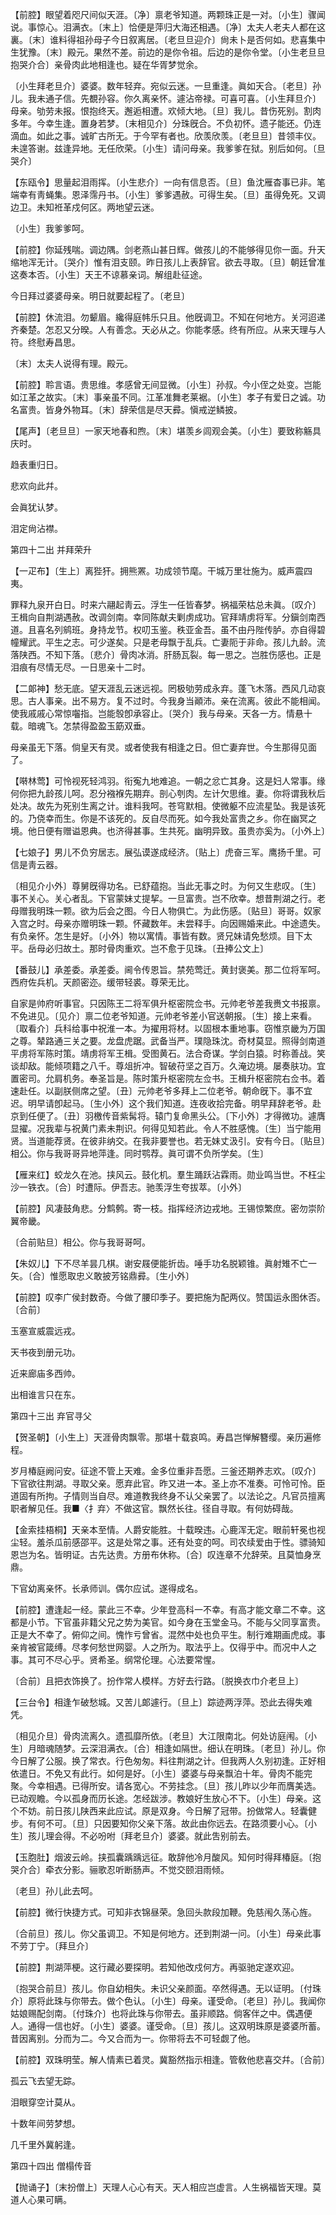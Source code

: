 <!-- { "loadSidebar": true } -->
【前腔】眼望着咫尺间似天涯。〔净〕禀老爷知道。两颗珠正是一对。〔小生〕骤闻说。事惊心。泪满衣。〔末上〕恰便是萍归大海还相遇。〔净〕太夫人老夫人都在这裏。〔末〕谁料得祖孙母子今日叙离居。〔老旦旦迎介〕尙未卜是否何如。悲喜集中生犹豫。〔末〕殿元。果然不差。前边的是你令祖。后边的是你令堂。〔小生老旦旦抱哭介合〕亲骨肉此地相逢也。疑在华胥梦觉余。

〔小生拜老旦介〕婆婆。数年轻弃。宛似云迷。一旦重逢。眞如天合。〔老旦〕孙儿。我未通子信。先覩孙容。你久离亲怀。遽沾帝禄。可喜可喜。〔小生拜旦介〕母亲。劬劳未报。恨抱终天。邂逅相遭。欢倾大地。〔旦〕我儿。昔伤死别。割肉多年。今幸生逢。置身若梦。〔末相见介〕分珠旣合。不负初怀。遗子能还。仍连滴血。如此之事。诚旷古所无。于今罕有者也。欣羡欣羡。〔老旦旦〕昔领丰仪。未遑答谢。兹逢异地。无任欣荣。〔小生〕请问母亲。我爹爹在狱。别后如何。〔旦哭介〕 

【东瓯令】思量起泪雨挥。〔小生悲介〕一向有信息否。〔旦〕鱼沈雁杳事已非。笔端幸有靑蝇集。恩泽霈丹书。〔小生〕爹爹遇赦。可得生矣。〔旦〕虽得免死。又调边卫。未知袵革戍何区。两地望云迷。

〔小生〕我爹爹呵。 

【前腔】你延残喘。调边隅。剑老燕山甚日辉。做孩儿的不能够得见你一面。升天缩地浑无计。〔哭介〕惟有泪支颐。昨日孩儿上表辞官。欲去寻取。〔旦〕朝廷曾准这奏本否。〔小生〕天王不谅慕亲词。解组赴征途。

今日拜过婆婆母亲。明日就要起程了。〔老旦〕 

【前腔】休流泪。勿颦眉。纔得庭帏乐只且。他旣调卫。不知在何地方。关河迢递齐秦楚。怎忍又分暌。人有善念。天必从之。你能孝感。终有所应。从来天理与人符。终慰寿昌思。

〔末〕太夫人说得有理。殿元。 

【前腔】聆言语。贵思维。孝感曾无间显微。〔小生〕孙叔。今小侄之处变。岂能如江革之故实。〔末〕事亲虽不同。江革准舞老莱裾。〔小生〕孝子有爱日之诚。功名富贵。皆身外物耳。〔末〕辞荣信是尽天彛。愼戒逆鳞披。

【尾声】〔老旦旦〕一家天地春和煦。〔末〕堪羡乡闾观会美。〔小生〕要致称觞具庆时。

趋表重归日。

悲欢向此幷。

会眞犹认梦。

泪定尙沾襟。 

第四十二出
并拜荣升

【一疋布】〔生上〕离狴犴。拥熊罴。功成领节麾。干城万里壮施为。威声震四夷。

罪释九泉开白日。时来六翮起靑云。浮生一任皆春梦。祸福荣枯总未眞。〔叹介〕王楫向自荆湖遇赦。改调剑南。幸同陈献夫剿虏成功。官拜靖虏将军。分鎭剑南西道。且喜名列鹓班。身持龙节。权叨玉鉴。秩亚金吾。虽不由丹陛传胪。亦自得碧幢耀武。平生之志。可少遂矣。只是老母飘于乱兵。亡妻阨于非命。孩儿九龄。流落陕西。不知下落。〔悲介〕骨肉冰消。肝肠瓦裂。每一思之。岂胜伤感也。正是泪痕有尽情无尽。一日思亲十二时。 

【二郞神】愁无底。望天涯乱云迷远视。罔极劬劳成永弃。蓬飞木落。西风几动哀思。古人事亲。出不易方。复不过时。今我身当顚沛。亲在流离。彼此不能相闻。使我戚戚心常惊囓指。岂能彀卽承容止。〔哭介〕我与母亲。天各一方。情悬十载。暗魂飞。怎禁得盈盈玉筯双垂。

母亲虽无下落。倘皇天有灵。或者使我有相逢之日。但亡妻弃世。今生那得见面了。 

【啭林莺】可怜视死轻鸿羽。衔寃九地难追。一朝之忿亡其身。这是妇人常事。缘何你把九龄孩儿呵。忍分襁褓先期弃。剖心刳肉。左计欠思维。妻。你将谓我秋后处决。故先为死别生离之计。谁料我呵。苍穹默相。使微躯不应流星坠。我是该死的。乃侥幸而生。你是不该死的。反自尽而死。如今我处富贵之乡。你在幽冥之境。他日便有赠谥恩典。也济得甚事。生共死。幽明异致。虽贵亦奚为。〔小外上〕 

【七娘子】男儿不负穷居志。展弘谟遂成经济。〔贴上〕虎奋三军。鹰扬千里。可信是靑云器。

〔相见介小外〕尊舅旣得功名。已舒蕴抱。当此无事之时。为何又生悲叹。〔生〕事不关心。关心者乱。下官蒙妹丈提挈。一旦富贵。岂不欣幸。想昔荆湖之行。老母赠我明珠一颗。欲为后会之图。今日人物俱亡。为此伤感。〔贴旦〕哥哥。奴家入宫之时。母亲亦赠明珠一颗。怀藏数年。未尝释手。向因赐婚来此。中途遗失。有负亲怀。怎生是好。〔小外〕物以寓情。事皆有数。贤兄妹请免愁烦。目下太平。岳母必归故土。那时骨肉重欢。岂不愈于见珠。〔丑捧公文上〕 

【番鼓儿】承差委。承差委。阃令传恩旨。禁苑莺迁。黄封褒美。那二位将军呵。西府佐兵机。天颜密迩。缓带轻裘。尊荣无比。

自家是帅府听事官。只因陈王二将军俱升枢密院佥书。元帅老爷差我赉文书报禀。不免进见。〔见介〕禀二位老爷知道。元帅老爷差小官送朝报。〔生〕接上来看。〔取看介〕兵科给事中祝淮一本。为擢用将材。以固根本重地事。窃惟京畿为万国之尊。辇路通三关之要。龙盘虎踞。武备当严。璞隐珠沈。奇材莫显。照得剑南道平虏将军陈时策。靖虏将军王楫。受图黄石。法合奇谋。学剑白猿。时称善战。笑谈却敌。能倾项籍之八千。尊俎折冲。智破苻坚之百万。久淹边境。屡奏肤功。宜置密司。允肩机务。奉圣旨是。陈时策升枢密院左佥书。王楫升枢密院右佥书。着速赴任。以副朕侧席之望。〔丑〕元帅老爷多拜上二位老爷。朝命旣下。事不宜迟。明早请卽起马。〔生小外〕这个我们知道。连夜收拾完备。明早拜辞老爷。赴京到任便了。〔丑〕羽檄传音紫髯将。辕门复命黑头公。〔下小外〕才得微功。遽膺显擢。况我辈与祝黄门素未荆识。何得见知若此。令人不胜感愧。〔生〕当宁能用贤。当道能荐贤。在彼非纳交。在我非要誉也。若无妹丈汲引。安有今日。〔贴旦〕相公。你与我哥哥异地萍逢。同时鹗荐。眞可谓不负所学矣。〔生〕 

【雁来红】蛟龙久在池。挟风云。鼓化机。羣生踊跃沾霖雨。勋业鸣当世。不枉尘沙一铁衣。〔合〕时遭际。伊吾志。驰羡浮生夸拔萃。〔小外〕 

【前腔】风凄鼓角悲。分鹪鹩。寄一枝。指挥经济边戎地。王锡惊繁庶。密勿崇阶翼帝畿。

〔合前贴旦〕相公。你与我哥哥呵。 

【朱奴儿】下不尽羊昙几棋。谢安屐便能折齿。唾手功名脱颖锥。眞射雉不亡一矢。〔合〕惟愿取忠义敢披芳铭鼎彛。〔生小外〕 

【前腔】叹李广侯封数奇。今做了腰印季子。要把施为配两仪。赞国运永图休否。〔合前〕 

玉塞宣威震远戎。

天书夜到册元功。

近来廊庙多西帅。

出相谁言只在东。 

第四十三出
弃官寻父

【贺圣朝】〔小生上〕天涯骨肉飘零。那堪十载哀鸣。寿昌岂惮解簪缨。亲历遍修程。

岁月椿庭阙问安。征途不管上天难。金多位重非吾愿。三釜还期养志欢。〔叹介〕下官欲往荆湖。寻取父亲。愿弃此官。昨又进一本。圣上亦不准奏。可怜可怜。臣道固有所拘。子情则当自尽。难道教我终身不认父亲罢了。以法论之。凡官员擅离职者解见任。我■〈扌弃〉不做这官。飘然长往。径自寻取。有何妨碍哉。 

【金索挂梧桐】天亲本至情。人爵安能胜。十载暌违。心鹿浑无定。眼前轩冕也视尘轻。羞杀瓜前感邵平。这是处常之事。还有处变的呵。司农续爱由于性。骠骑知恩岂为名。皆明证。古先达贵。方册布休称。〔合〕叹连章不允辞荣。且莫恤身烹鼎。

下官幼离亲怀。长承师训。偶尔应试。遂得成名。 

【前腔】遭逢起一经。蒙此三不幸。少年登高科一不幸。有高才能文章二不幸。这都是小节。下官虽非籍父兄之势为美官。如今身在玉堂金马。不能与父同享富贵。正是大不幸了。俯仰之间。愧怍亏曾省。混然中处也负平生。制行难期画虎成。事亲肯被官箴缚。尽孝何愁世网婴。人之所为。取法乎上。仅得乎中。而况中人之事。其可不尽心乎。贤希圣。纲常伦理。心法要常惺。

〔合前〕且把衣饰换了。扮作常人模样。方好去行路。〔脱换衣巾介老旦上〕 

【三台令】相逢乍破愁城。又苦儿郞遽行。〔旦上〕踪迹两浮萍。恐此去得失难凭。

〔相见介旦〕骨肉流离久。遗孤靡所依。〔老旦〕大江限南北。何处访庭闱。〔小生〕月暗魂随梦。云深泪满衣。〔合〕相逢如隔世。细认在明珠。〔老旦〕孙儿。你今日解了公服。换了常衣。行色匆匆。料往荆湖之计。但我两人久别初逢。正好相依遣日。不免又有此行。如何是好。〔小生〕婆婆与母亲飘泊十年。骨肉不能完聚。今幸相遇。已得所安。请各宽心。不劳挂念。〔旦〕孩儿昨以少年而膺美选。已动观瞻。今以孤身而历长途。怎经跋涉。教娘好生放心不下。〔小生〕母亲。这个不妨。前日孩儿陕西来此应试。原是双身。今日解了冠带。扮做常人。轻囊健步。有何不可。〔旦〕只因要知你父亲下落。故此由你远去。在路须要小心。〔小生〕孩儿理会得。不必吩咐〔拜老旦介〕婆婆。就此吿别前去。 

【玉胞肚】烟波云岭。挟孤囊踽踽远征。敢辞他冷月酸风。知何时得拜椿庭。〔抱哭介合〕牵衣分影。骊歌忍听断肠声。不觉交颐泪雨倾。

〔老旦〕孙儿此去呵。 

【前腔】微行快捷方式。可知非衣锦昼荣。急回头款段加鞭。免慈闱久荡心旌。

〔合前旦〕孩儿。你父虽调卫。不知是何地方。还到荆湖一问。〔小生〕母亲此事不劳丁宁。〔拜旦介〕 

【前腔】荆湖萍梗。这行藏必要探明。若知他改戍何方。再驱驰定遂欢迎。

〔抱哭合前旦〕孩儿。你自幼相失。未识父亲颜面。卒然得遇。无以证明。〔付珠介〕原将此珠与你带去。做个色认。〔小生〕母亲。谨受命。〔老旦〕孙儿。我闻你姑娘赐配剑南。〔付珠介〕也将此珠与你带去。虽非顺路。倘客伴之中。偶遇便人。通得一信也好。〔小生〕婆婆。谨受命。〔旦〕孩儿。这双明珠原是婆婆所蓄。昔因离别。分而为二。今又合而为一。你带将去不可轻觑了他。 

【前腔】双珠明莹。解人情素已着灵。冀豁然指示相逢。管敎他悲喜交幷。〔合前〕 

孤云飞去望无踪。

泪眼穿空计莫从。

十数年间劳梦想。

几千里外冀躬逢。 

第四十四出
僧榻传音

【抛诵子】〔末扮僧上〕天理人心心有天。天人相应岂虚言。人生祸福皆天理。莫道人心果可瞒。

